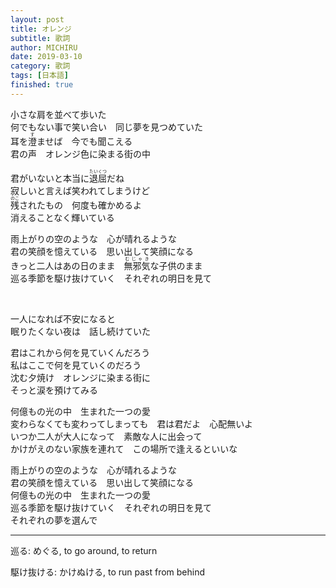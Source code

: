 ```yaml
---
layout: post
title: オレンジ
subtitle: 歌詞
author: MICHIRU
date: 2019-03-10
category: 歌詞
tags: [日本語]
finished: true
---
```


<p>
小さな肩を並べて歩いた<br>
何でもない事で笑い合い　同じ夢を見つめていた<br>
耳を<ruby><rb>澄</rb><rt>す</rt></ruby>ませば　今でも聞こえる<br>
君の声　オレンジ色に染まる街の中<br>
</p><p>
君がいないと本当に<ruby><rb>退屈</rb><rt>たいくつ</rt></ruby>だね<br>
寂しいと言えば笑われてしまうけど<br>
<ruby><rb>残</rb><rt>のこ</rt></ruby>されたもの　何度も確かめるよ<br>
消えることなく輝いている<br>
</p><p>
雨上がりの空のような　心が晴れるような<br>
君の笑顔を憶えている　思い出して笑顔になる<br>
きっと二人はあの日のまま　<ruby><rb>無邪気</rb><rt>むじゃき</rt></ruby>な子供のまま<br>
巡る季節を駆け抜けていく　それぞれの明日を見て<br>
</p><br>
<p>
一人になれば不安になると<br>
眠りたくない夜は　話し続けていた<br>
</p><p>
君はこれから何を見ていくんだろう<br>
私はここで何を見ていくのだろう<br>
沈む夕焼け　オレンジに染まる街に<br>
そっと涙を預けてみる<br>
</p><p>
何億もの光の中　生まれた一つの愛<br>
変わらなくても変わってしまっても　君は君だよ　心配無いよ<br>
いつか二人が大人になって　素敵な人に出会って<br>
かけがえのない家族を連れて　この場所で逢えるといいな<br>
</p><p>
雨上がりの空のような　心が晴れるような<br>
君の笑顔を憶えている　思い出して笑顔になる<br>
何億もの光の中　生まれた一つの愛<br>
巡る季節を駆け抜けていく　それぞれの明日を見て<br>
それぞれの夢を選んで<br>
</p>

***

巡る: めぐる, to go around, to return

駆け抜ける: かけぬける, to run past from behind



